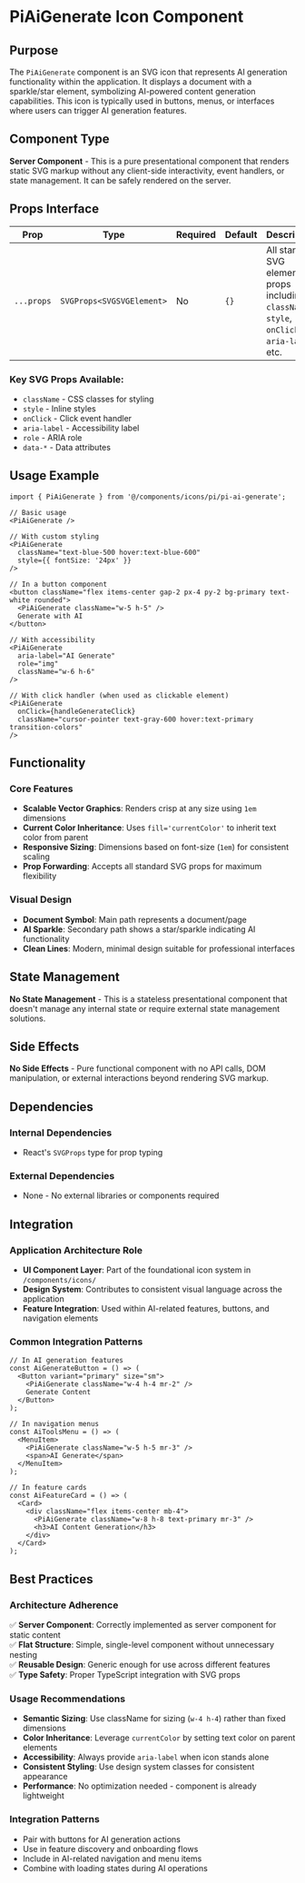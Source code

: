 # PiAiGenerate Icon Component

## Purpose

The `PiAiGenerate` component is an SVG icon that represents AI generation functionality within the application. It displays a document with a sparkle/star element, symbolizing AI-powered content generation capabilities. This icon is typically used in buttons, menus, or interfaces where users can trigger AI generation features.

## Component Type

**Server Component** - This is a pure presentational component that renders static SVG markup without any client-side interactivity, event handlers, or state management. It can be safely rendered on the server.

## Props Interface

| Prop | Type | Required | Default | Description |
|------|------|----------|---------|-------------|
| `...props` | `SVGProps<SVGSVGElement>` | No | `{}` | All standard SVG element props including `className`, `style`, `onClick`, `aria-label`, etc. |

### Key SVG Props Available:
- `className` - CSS classes for styling
- `style` - Inline styles
- `onClick` - Click event handler
- `aria-label` - Accessibility label
- `role` - ARIA role
- `data-*` - Data attributes

## Usage Example

```tsx
import { PiAiGenerate } from '@/components/icons/pi/pi-ai-generate';

// Basic usage
<PiAiGenerate />

// With custom styling
<PiAiGenerate 
  className="text-blue-500 hover:text-blue-600" 
  style={{ fontSize: '24px' }}
/>

// In a button component
<button className="flex items-center gap-2 px-4 py-2 bg-primary text-white rounded">
  <PiAiGenerate className="w-5 h-5" />
  Generate with AI
</button>

// With accessibility
<PiAiGenerate 
  aria-label="AI Generate"
  role="img"
  className="w-6 h-6"
/>

// With click handler (when used as clickable element)
<PiAiGenerate 
  onClick={handleGenerateClick}
  className="cursor-pointer text-gray-600 hover:text-primary transition-colors"
/>
```

## Functionality

### Core Features
- **Scalable Vector Graphics**: Renders crisp at any size using `1em` dimensions
- **Current Color Inheritance**: Uses `fill='currentColor'` to inherit text color from parent
- **Responsive Sizing**: Dimensions based on font-size (`1em`) for consistent scaling
- **Prop Forwarding**: Accepts all standard SVG props for maximum flexibility

### Visual Design
- **Document Symbol**: Main path represents a document/page
- **AI Sparkle**: Secondary path shows a star/sparkle indicating AI functionality
- **Clean Lines**: Modern, minimal design suitable for professional interfaces

## State Management

**No State Management** - This is a stateless presentational component that doesn't manage any internal state or require external state management solutions.

## Side Effects

**No Side Effects** - Pure functional component with no API calls, DOM manipulation, or external interactions beyond rendering SVG markup.

## Dependencies

### Internal Dependencies
- React's `SVGProps` type for prop typing

### External Dependencies
- None - No external libraries or components required

## Integration

### Application Architecture Role
- **UI Component Layer**: Part of the foundational icon system in `/components/icons/`
- **Design System**: Contributes to consistent visual language across the application
- **Feature Integration**: Used within AI-related features, buttons, and navigation elements

### Common Integration Patterns
```tsx
// In AI generation features
const AiGenerateButton = () => (
  <Button variant="primary" size="sm">
    <PiAiGenerate className="w-4 h-4 mr-2" />
    Generate Content
  </Button>
);

// In navigation menus
const AiToolsMenu = () => (
  <MenuItem>
    <PiAiGenerate className="w-5 h-5 mr-3" />
    <span>AI Generate</span>
  </MenuItem>
);

// In feature cards
const AiFeatureCard = () => (
  <Card>
    <div className="flex items-center mb-4">
      <PiAiGenerate className="w-8 h-8 text-primary mr-3" />
      <h3>AI Content Generation</h3>
    </div>
  </Card>
);
```

## Best Practices

### Architecture Adherence
✅ **Server Component**: Correctly implemented as server component for static content  
✅ **Flat Structure**: Simple, single-level component without unnecessary nesting  
✅ **Reusable Design**: Generic enough for use across different features  
✅ **Type Safety**: Proper TypeScript integration with SVG props  

### Usage Recommendations
- **Semantic Sizing**: Use className for sizing (`w-4 h-4`) rather than fixed dimensions
- **Color Inheritance**: Leverage `currentColor` by setting text color on parent elements
- **Accessibility**: Always provide `aria-label` when icon stands alone
- **Consistent Styling**: Use design system classes for consistent appearance
- **Performance**: No optimization needed - component is already lightweight

### Integration Patterns
- Pair with buttons for AI generation actions
- Use in feature discovery and onboarding flows
- Include in AI-related navigation and menu items
- Combine with loading states during AI operations